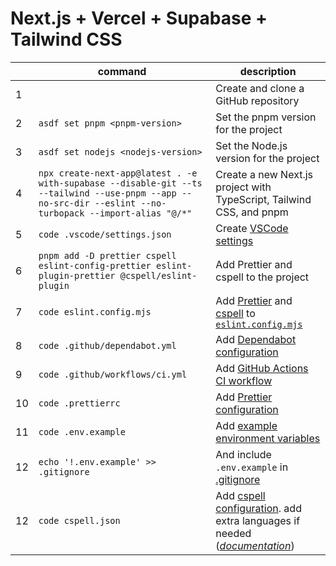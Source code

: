 # Next.js + Vercel + Supabase + Tailwind CSS

|     | command                                                                                                                                                  | description                                                                                                                                                                                                                                                                                            |
| --- | -------------------------------------------------------------------------------------------------------------------------------------------------------- | ------------------------------------------------------------------------------------------------------------------------------------------------------------------------------------------------------------------------------------------------------------------------------------------------------ |
| 1   |                                                                                                                                                          | Create and clone a GitHub repository                                                                                                                                                                                                                                                                   |
| 2   | `asdf set pnpm <pnpm-version>`                                                                                                                           | Set the pnpm version for the project                                                                                                                                                                                                                                                                   |
| 3   | `asdf set nodejs <nodejs-version>`                                                                                                                       | Set the Node.js version for the project                                                                                                                                                                                                                                                                |
| 4   | `npx create-next-app@latest . -e with-supabase --disable-git --ts --tailwind --use-pnpm --app --no-src-dir --eslint --no-turbopack --import-alias "@/*"` | Create a new Next.js project with TypeScript, Tailwind CSS, and pnpm                                                                                                                                                                                                                                   |
| 5   | `code .vscode/settings.json`                                                                                                                             | Create [VSCode settings](.vscode/settings.json)                                                                                                                                                                                                                                                        |
| 6   | `pnpm add -D prettier cspell eslint-config-prettier eslint-plugin-prettier @cspell/eslint-plugin`                                                        | Add Prettier and cspell to the project                                                                                                                                                                                                                                                                 |
| 7   | `code eslint.config.mjs`                                                                                                                                 | Add [Prettier](https://github.com/prettier/eslint-plugin-prettier?tab=readme-ov-file#configuration-new-eslintconfigjs) and [cspell](https://github.com/streetsidesoftware/cspell/tree/main/packages/cspell-eslint-plugin#configuration-new-eslintconfigjs) to [`eslint.config.mjs`](eslint.config.mjs) |
| 8   | `code .github/dependabot.yml`                                                                                                                            | Add [Dependabot configuration](.github/dependabot.yml)                                                                                                                                                                                                                                                 |
| 9   | `code .github/workflows/ci.yml`                                                                                                                          | Add [GitHub Actions CI workflow](.github/workflows/ci.yml)                                                                                                                                                                                                                                             |
| 10  | `code .prettierrc`                                                                                                                                       | Add [Prettier configuration](.prettierrc.json)                                                                                                                                                                                                                                                         |
| 11  | `code .env.example`                                                                                                                                      | Add [example environment variables](.env.example)                                                                                                                                                                                                                                                      |
| 12  | `echo '!.env.example' >> .gitignore`                                                                                                                     | And include `.env.example` in [.gitignore](.gitignore)                                                                                                                                                                                                                                                 |
| 12  | `code cspell.json`                                                                                                                                       | Add [cspell configuration](cspell.json). add extra languages if needed ([_documentation_](https://cspell.org/docs/dictionaries/))                                                                                                                                                                      |